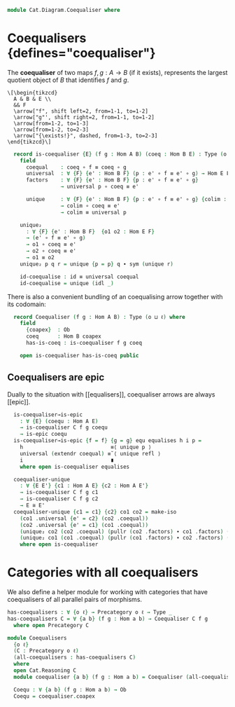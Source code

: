 <!--
```agda
open import Cat.Prelude

import Cat.Reasoning
```
-->

```agda
module Cat.Diagram.Coequaliser where

```

<!--
```agda
module _ {o ℓ} (C : Precategory o ℓ) where
  open Cat.Reasoning C
  private variable
    A B : Ob
    f g h : Hom A B
```
-->

# Coequalisers {defines="coequaliser"}

The **coequaliser** of two maps $f, g : A \to B$ (if it exists),
represents the largest quotient object of $B$ that identifies $f$
and $g$.

~~~{.quiver}
\[\begin{tikzcd}
  A & B & E \\
  && F
  \arrow["f", shift left=2, from=1-1, to=1-2]
  \arrow["g"', shift right=2, from=1-1, to=1-2]
  \arrow[from=1-2, to=1-3]
  \arrow[from=1-2, to=2-3]
  \arrow["{\exists!}", dashed, from=1-3, to=2-3]
\end{tikzcd}\]
~~~

```agda
  record is-coequaliser {E} (f g : Hom A B) (coeq : Hom B E) : Type (o ⊔ ℓ) where
    field
      coequal    : coeq ∘ f ≡ coeq ∘ g
      universal  : ∀ {F} {e' : Hom B F} (p : e' ∘ f ≡ e' ∘ g) → Hom E F
      factors    : ∀ {F} {e' : Hom B F} {p : e' ∘ f ≡ e' ∘ g}
                 → universal p ∘ coeq ≡ e'

      unique     : ∀ {F} {e' : Hom B F} {p : e' ∘ f ≡ e' ∘ g} {colim : Hom E F}
                 → colim ∘ coeq ≡ e'
                 → colim ≡ universal p

    unique₂
      : ∀ {F} {e' : Hom B F}  {o1 o2 : Hom E F}
      → (e' ∘ f ≡ e' ∘ g)
      → o1 ∘ coeq ≡ e'
      → o2 ∘ coeq ≡ e'
      → o1 ≡ o2
    unique₂ p q r = unique {p = p} q ∙ sym (unique r)

    id-coequalise : id ≡ universal coequal
    id-coequalise = unique (idl _)
```

There is also a convenient bundling of an coequalising arrow together with
its codomain:

```agda
  record Coequaliser (f g : Hom A B) : Type (o ⊔ ℓ) where
    field
      {coapex}  : Ob
      coeq      : Hom B coapex
      has-is-coeq : is-coequaliser f g coeq

    open is-coequaliser has-is-coeq public
```

## Coequalisers are epic

Dually to the situation with [[equalisers]], coequaliser arrows are
always [[epic]].

<!--
```agda
module _ {o ℓ} {C : Precategory o ℓ} where
  open Cat.Reasoning C
  private variable
    A B : Ob
    f g h : Hom A B
```
-->

```agda
  is-coequaliser→is-epic
    : ∀ {E} (coequ : Hom A E)
    → is-coequaliser C f g coequ
    → is-epic coequ
  is-coequaliser→is-epic {f = f} {g = g} equ equalises h i p =
    h                            ≡⟨ unique p ⟩
    universal (extendr coequal) ≡˘⟨ unique refl ⟩
    i                            ∎
    where open is-coequaliser equalises

  coequaliser-unique
    : ∀ {E E'} {c1 : Hom A E} {c2 : Hom A E'}
    → is-coequaliser C f g c1
    → is-coequaliser C f g c2
    → E ≅ E'
  coequaliser-unique {c1 = c1} {c2} co1 co2 = make-iso
    (co1 .universal {e' = c2} (co2 .coequal))
    (co2 .universal {e' = c1} (co1 .coequal))
    (unique₂ co2 (co2 .coequal) (pullr (co2 .factors) ∙ co1 .factors) (idl _))
    (unique₂ co1 (co1 .coequal) (pullr (co1 .factors) ∙ co2 .factors) (idl _))
    where open is-coequaliser
```

# Categories with all coequalisers

We also define a helper module for working with categories that have
coequalisers of all parallel pairs of morphisms.

```agda
has-coequalisers : ∀ {o ℓ} → Precategory o ℓ → Type _
has-coequalisers C = ∀ {a b} (f g : Hom a b) → Coequaliser C f g
  where open Precategory C

module Coequalisers
  {o ℓ}
  (C : Precategory o ℓ)
  (all-coequalisers : has-coequalisers C)
  where
  open Cat.Reasoning C
  module coequaliser {a b} (f g : Hom a b) = Coequaliser (all-coequalisers f g)

  Coequ : ∀ {a b} (f g : Hom a b) → Ob
  Coequ = coequaliser.coapex
```
